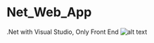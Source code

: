 # Net_Web_App
.Net with Visual Studio, Only Front End
![alt text](https://github.com/froye/Net_Web_App/blob/master/1.png?raw=true)


